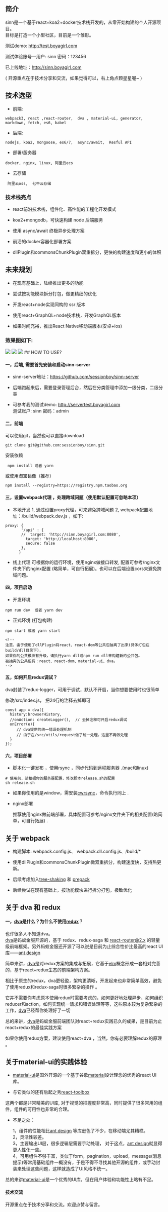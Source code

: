 ## 简介
   sinn是一个基于react+koa2+docker技术栈开发的，从零开始构建的个人开源项目。    
   目标是打造一个小型社区，目前是一个雏形。
   
  测试demo: http://test.boyagirl.com   

  测试体验账号—用户: sinn  密码：123456

  已上线地址：http://sinn.boyagirl.com    

 ( 开源重点在于技术分享和交流，如果觉得可以，右上角点颗星星喔~ ) 
  
## 技术选型
* 前端:   
```
webpack3, react ,react-router,  dva , material-ui, generator, markdown, fetch, es6, babel
``` 
* 后端:
```
nodejs, koa2, mongoose, es6/7,  async/await,  Resful API
```
*  部署/服务器
```
docker, nginx, linux, 阿里云ecs
```
* 云存储
```
 阿里云oss,  七牛云存储
```       
### 技术栈亮点  
*  react前沿技术栈，组件化、高性能的工程化开发模式     

*  koa2+mongodb，可快速构建 node 后端服务    

*  使用 async/await 终极异步处理方案   

*  前沿的docker容器化部署方案   

*  dllPlugin和commonsChunkPlugin双重拆分，更快的构建速度和更小的体积   

## 未来规划    

*  在现有基础上，陆续推出更多的功能    

*  尝试按功能模块拆分打包，做更精细的优化 

*  开发react+node实现同构的 ssr 版本

*  使用react+GraphQL+node技术栈，开发GraphQL版本     
   
*  如果时间充裕，推出React Native移动端版本(安卓+ios)   

### 效果图如下:
<img src="http://sinn.oss-cn-shenzhen.aliyuncs.com/images/58d7777bc1a5bd0001672cdashow2.jpg" />
<img src="http://sinn.oss-cn-shenzhen.aliyuncs.com/images/58d7777bc1a5bd0001672cdashow3.jpg" />
<img src="http://sinn.oss-cn-shenzhen.aliyuncs.com/images/58d7777bc1a5bd0001672cdashow1.jpg" />
## HOW TO USE?

#### 一，后端, 需要首先安装和启动sinn-server

* sinn-server地址：https://github.com/sessionboy/sinn-server

* 后端跑起来后，需要登录管理后台，然后在分类管理中添加一级分类，二级分类

* 可参考我的测试demo: http://servertest.boyagirl.com    
  测试账户: sinn  密码：admin

####  二，前端
可以使用git，当然也可以直接download
 ```
git clone git@github.com:sessionboy/sinn.git
```
安装依赖
```
 npm install 或者 yarn
```
或使用淘宝镜像（推荐）
```
npm install --registry=https://registry.npm.taobao.org
```
#### 三，设置webpack代理 ，处理跨域问题（使用默认配置可忽略本项）
- 本地开发
 1, 通过设置proxy代理，可来避免跨域问题
  2, webpack配置地址：/build/webpack.dev.js   ，如下:
```
proxy: {
       '/api' : {
       //  target: 'http://sinn.boyagirl.com:8080',
         target: 'http://localhost:8080',
         secure: false
       },
      }  
```   
* 线上代理
可根据你的运行环境，使用nginx做接口转发, 配置可参考/nginx文件夹下的nginx配置 (略简单，可自行拓展)。也可以在后端设置cors来避免跨域问题。
    
#### 四，项目启动      
* 开发环境    
     
```     
npm run dev  或者 yarn dev
```   
     
* 正式环境 (打包构建)    
     
```   
npm start 或者 yarn start  
```   
```    
<!-- 
注意，由于使用了dllPlugin将react、react-dom等公共包抽离了出来(具体打包在build/dll目录下)，
如果你的公共模块有升级，请执行yarn dll或npm run dll来构建新的公共包。
被抽离的公共包有：react、react-dom、material-ui、dva。    
-->   
```

#### 五，如何开启redux调试？
 dva封装了redux-logger，可用于调试，默认不开启，当你想要使用时也很简单    

 修改/src/index.js， 把24行的注释去掉即可
```
const app = dva({
  history:browserHistory,
  //onAction: createLogger(),  // 去掉注释可开启redux调试
  onError(e){
     // dva提供的统一错误处理机制
     // 由于在/src/utils/request做了统一处理，这里不再做处理
  }
});
```

#### 六，项目部署

* 脚本化一键发布 ，使用rsync ，同步代码到远程服务器 .(mac和linux)      
   
```
# 使用前，请根据你的服务器配置，修改脚本release.sh的配置 
sh release.sh
```

* 如果你使用的是window，需安装[cwrsync](https://www.itefix.net/cwrsync)，命令执行同上 .      
      
* nginx部署       
    
  推荐使用nginx做前端部署，具体配置可参考/nginx文件夹下的相关配置(略简单，可自行拓展) .    
      
## 关于 webpack

* 构建脚本:   webpack.config.js、 webpack.dll.config.js、/build/* 

* 使用dllPlugin和commonsChunkPlugin做双重拆分，构建速度快，支持热更新。

* 后续考虑加入[tree-shaking](https://webpack.js.org/guides/tree-shaking/#components/sidebar/sidebar.jsx) 和 [prepack](https://prepack.io/)  
* 后续尝试在现有基础上，按功能模块进行拆分打包，极致优化

## 关于 dva 和 redux  
#### 一，[dva](https://github.com/dvajs/dva/blob/master/README_zh-CN.md)是什么？为什么不使用[redux](http://cn.redux.js.org/index.html)？ 
     
 也许很多人不知道dva。  
[dva](https://github.com/dvajs/dva/blob/master/README_zh-CN.md)是蚂蚁金服开源的，基于 redux、redux-saga 和 react-router@2.x 的轻量级前端框架。另外蚂蚁金服还开源了可以说是目前为止综合性价比最高的react UI库——[ant design](https://github.com/ant-design/ant-design)    
     
简单来讲，[dva](https://github.com/dvajs/dva/blob/master/README_zh-CN.md)是对redux方案的集成与拓展，它基于[elm](http://elm-lang.org/)概念形成一套相对完善的，基于react+redux生态的前端架构方案。     
     
相比于原生的redux，dva更轻盈，架构更清晰，开发起来也非常简单高效，避免了使用redux和redux-saga时很多繁杂的操作 。
              
它并不需要你考虑原本使用redux时需要考虑的，如何更好地处理异步，如何组织reducer和action，如何实现统一请求和错误处理等等，这些原本较为复杂繁杂的工作，[dva](https://github.com/dvajs/dva/blob/master/README_zh-CN.md)已经帮你处理好了一切     
    
总的来讲，[dva](https://github.com/dvajs/dva/blob/master/README_zh-CN.md)是蚂蚁金服前端团队对react+redux实践已久的成果，是目前为止react+redux的最佳实践方案

如果你使用redux方案，建议使用react+dva ，当然，你有必要理解redux的原理 。   

## 关于material-ui的实践体验
     
* [material-ui](http://www.material-ui.com/)是国外开源的一个基于谷歌[material](https://material.google.com/)设计理念的优秀的react UI库。     
    
* 与它类似的还有后起之秀[react-toolbox](http://react-toolbox.com/)     
     
这两个都是非常精美的UI库,  对于视觉的把握度非常高，同时提供了很多常用的组件，组件的可用性也非常的合理。
* 不足之处：    
    
  1，组件的性能相比[ant design](https://github.com/ant-design/ant-design) 等库逊色了不少，在移动端尤其糟糕。    
  2，灵活性较差。   
  3，主要输出UI层，很多逻辑层需要手动处理， 对于这点，[ant design](https://github.com/ant-design/ant-design)就显得更人性化一些。    
 4，可用组件不够丰富，类似于form，pagination，upload，message(消息提示)等常用基础组件一概没有，于是不得不寻找其他开源的组件，或手动封装来处理这些问题，这样就造成了UI风格不统一。
   
总的来讲[material-ui](http://www.material-ui.com/)是一个优秀的UI库，但在用户体验和功能性上略有不足。
    
####  技术交流 
 开源重点在于技术分享和交流。欢迎点赞与留言。
 
      

